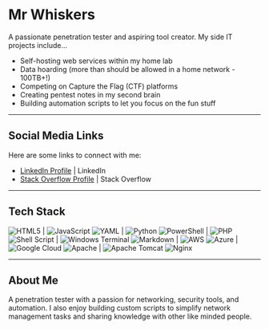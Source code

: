 # Mr Whiskers

A passionate penetration tester and aspiring tool creator. My side IT projects include...

* Self-hosting web services within my home lab
* Data hoarding (more than should be allowed in a home network - 100TB+!)
* Competing on Capture the Flag (CTF) platforms
* Creating pentest notes in my second brain
* Building automation scripts to let you focus on the fun stuff

---

## Social Media Links
Here are some links to connect with me:

- [LinkedIn Profile](https://linkedin.com/in/daniel-little-b4a171101) | LinkedIn
- [Stack Overflow Profile](https://stackoverflow.com/users/10790103/mrwhsikers) | Stack Overflow

---

## Tech Stack
![HTML5](https://img.shields.io/badge/html5-%23E34F26.svg?style=plastic&logo=html5&logoColor=white) | ![JavaScript](https://img.shields.io/badge/javascript-%23323330.svg?style=plastic&logo=javascript&logoColor=%23F7DF1E)
![YAML](https://img.shields.io/badge/yaml-%23ffffff.svg?style=plastic&logo=yaml&logoColor=151515) | ![Python](https://img.shields.io/badge/python-3670A0?style=plastic&logo=python&logoColor=ffdd54)
![PowerShell](https://img.shields.io/badge/PowerShell-%235391FE.svg?style=plastic&logo=powershell&logoColor=white) | ![PHP](https://img.shields.io/badge/php-%23777BB4.svg?style=plastic&logo=php&logoColor=white)
![Shell Script](https://img.shields.io/badge/shell_script-%23121011.svg?style=plastic&logo=gnu-bash&logoColor=white) | ![Windows Terminal](https://img.shields.io/badge/Windows%20Terminal-%234D4D4D.svg?style=plastic&logo=windows-terminal&logoColor=white)
![Markdown](https://img.shields.io/badge/markdown-%23000000.svg?style=plastic&logo=markdown&logoColor=white) | ![AWS](https://img.shields.io/badge/AWS-%23FF9900.svg?style=plastic&logo=amazon-aws&logoColor=white)
![Azure](https://img.shields.io/badge/azure-%230072C6.svg?style=plastic&logo=microsoftazure&logoColor=white) | ![Google Cloud](https://img.shields.io/badge/GoogleCloud-%234285F4.svg?style=plastic&logo=google-cloud&logoColor=white)
![Apache](https://img.shields.io/badge/apache-%23D42029.svg?style=plastic&logo=apache&logoColor=white) | ![Apache Tomcat](https://img.shields.io/badge/apache%20tomcat-%23F8DC75.svg?style=plastic&logo=apache-tomcat&logoColor=black)
![Nginx](https://img.shields.io/badge/nginx-%23009639.svg?style=plastic&logo=nginx&logoColor=white)

---

## About Me
A penetration tester with a passion for networking, security tools, and automation. I also enjoy building custom scripts to simplify network management tasks and sharing knowledge with other like minded people.
